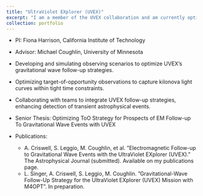 ```yaml
---
title: "UltraViolet EXplorer (UVEX)"
excerpt: "I am a member of the UVEX collaboration and am currently optimizing the target-of-opportunity strategy for electromagnetic follow-up to gravitational wave events. The below image is courtesy of the California Institute of Technology. <br/><img src='/images/uvex.png'>"
collection: portfolio
---
```

* PI: Fiona Harrison, California Institute of Technology
* Advisor: Michael Coughlin, University of Minnesota

* Developing and simulating observing scenarios to optimize UVEX’s gravitational wave follow-up strategies.
* Optimizing target-of-opportunity observations to capture kilonova light curves within tight time constraints.
* Collaborating with teams to integrate UVEX follow-up strategies, enhancing detection of transient astrophysical events.

* Senior Thesis: Optimizing ToO Strategy for Prospects of EM Follow-up To Gravitational Wave Events with UVEX
* Publications: 
  * A. Criswell, S. Leggio, M. Coughlin, et al. ”Electromagnetic Follow-up to Gravitational Wave Events with the UltraViolet EXplorer   (UVEX).” The Astrophysical Journal (submitted). Available on my publications page.
  * L. Singer, A. Criswell, S. Leggio, M. Coughlin. ”Gravitational-Wave Follow-Up Strategy for the UltraViolet EXplorer (UVEX) Mission with M4OPT”. In preparation.
